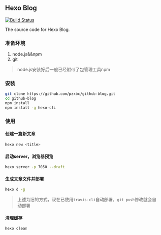 ## Hexo Blog
[![Build Status](https://travis-ci.org/pzxbc/github-blog.svg?branch=master)](https://travis-ci.org/pzxbc/github-blog)

The source code for Hexo Blog.

### 准备环境

1. node.js&&npm
2. git

> node.js安装好后一般已经附带了包管理工具npm

### 安装

``` bash
git clone https://github.com/pzxbc/github-blog.git
cd github-blog
npm install
npm install -g hexo-cli
```

### 使用

#### 创建一篇新文章

``` bash
hexo new <title>
```

#### 启动server，浏览器预览

``` bash
hexo server -p 7050 --draft
```

#### 生成文章文件并部署

``` bash
hexo d -g
```

> 上述为旧的方式，现在已使用`travis-cli`自动部署，`git push`修改就会自动部署

#### 清理缓存

``` bash
hexo clean
```
